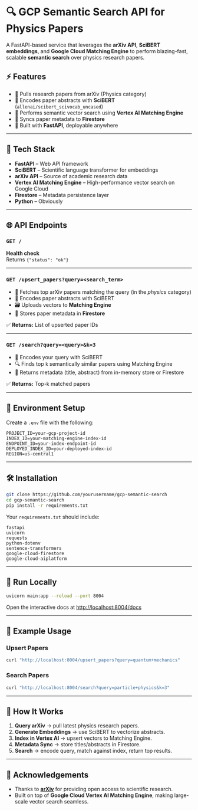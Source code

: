 
# 🔍 GCP Semantic Search API for Physics Papers

A FastAPI-based service that leverages the **arXiv API**, **SciBERT embeddings**, and **Google Cloud Matching Engine** to perform blazing-fast, scalable **semantic search** over physics research papers.

## ⚡ Features

- 🚀 Pulls research papers from arXiv (Physics category)
- 🧠 Encodes paper abstracts with **SciBERT** (`allenai/scibert_scivocab_uncased`)
- 🔎 Performs semantic vector search using **Vertex AI Matching Engine**
- 🔄 Syncs paper metadata to **Firestore**
- 🧰 Built with **FastAPI**, deployable anywhere

---

## 🧱 Tech Stack

- **FastAPI** – Web API framework
- **SciBERT** – Scientific language transformer for embeddings
- **arXiv API** – Source of academic research data
- **Vertex AI Matching Engine** – High-performance vector search on Google Cloud
- **Firestore** – Metadata persistence layer
- **Python** – Obviously

---

## 🌐 API Endpoints

### `GET /`
**Health check**  
Returns `{"status": "ok"}`

---

### `GET /upsert_papers?query=<search_term>`
- 🔎 Fetches top arXiv papers matching the query (in the *physics* category)
- 🧠 Encodes paper abstracts with SciBERT
- 🗃️ Uploads vectors to **Matching Engine**
- 💾 Stores paper metadata in **Firestore**

✅ **Returns:** List of upserted paper IDs

---

### `GET /search?query=<query>&k=3`
- 🚀 Encodes your query with SciBERT
- 🔍 Finds top `k` semantically similar papers using Matching Engine
- 🧾 Returns metadata (title, abstract) from in-memory store or Firestore

✅ **Returns:** Top-k matched papers

---

## 🔐 Environment Setup

Create a `.env` file with the following:

```env
PROJECT_ID=your-gcp-project-id
INDEX_ID=your-matching-engine-index-id
ENDPOINT_ID=your-index-endpoint-id
DEPLOYED_INDEX_ID=your-deployed-index-id
REGION=us-central1
```

---

## 🛠️ Installation

```bash
git clone https://github.com/yourusername/gcp-semantic-search
cd gcp-semantic-search
pip install -r requirements.txt
```

Your `requirements.txt` should include:

```
fastapi
uvicorn
requests
python-dotenv
sentence-transformers
google-cloud-firestore
google-cloud-aiplatform
```

---

## 🚀 Run Locally

```bash
uvicorn main:app --reload --port 8004
```

Open the interactive docs at [http://localhost:8004/docs](http://localhost:8004/docs)

---

## 📖 Example Usage

### Upsert Papers
```bash
curl "http://localhost:8004/upsert_papers?query=quantum+mechanics"
```

### Search Papers
```bash
curl "http://localhost:8004/search?query=particle+physics&k=3"
```

---

## 🧠 How It Works

1. **Query arXiv** → pull latest physics research papers.
2. **Generate Embeddings** → use SciBERT to vectorize abstracts.
3. **Index in Vertex AI** → upsert vectors to Matching Engine.
4. **Metadata Sync** → store titles/abstracts in Firestore.
5. **Search** → encode query, match against index, return top results.

---

## 🙏 Acknowledgements

- Thanks to **[arXiv](https://arxiv.org/)** for providing open access to scientific research.
- Built on top of **Google Cloud Vertex AI Matching Engine**, making large-scale vector search seamless.

